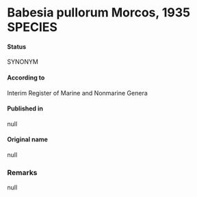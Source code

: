 # Babesia pullorum Morcos, 1935 SPECIES

#### Status
SYNONYM

#### According to
Interim Register of Marine and Nonmarine Genera

#### Published in
null

#### Original name
null

### Remarks
null